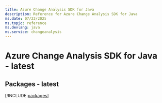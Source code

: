 ```yaml
---
title: Azure Change Analysis SDK for Java
description: Reference for Azure Change Analysis SDK for Java
ms.date: 07/23/2025
ms.topic: reference
ms.devlang: java
ms.service: changeanalysis
---
```

# Azure Change Analysis SDK for Java - latest
## Packages - latest
[!INCLUDE [packages](change-analysis-index.md)]